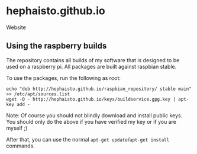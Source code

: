# hephaisto.github.io
Website

## Using the raspberry builds
The repository contains all builds of my software that is designed to be used on a raspberry pi.
All packages are built against raspbian stable.

To use the packages, run the following as root:

    echo "deb http://hephaisto.github.io/raspbian_repository/ stable main" >> /etc/apt/sources.list
    wget -O - http://hephaisto.github.io/keys/buildservice.gpg.key | apt-key add -

Note: Of course you should not blindly download and install public keys. You should only do the above if you have verified my key or if you are myself ;)

After that, you can use the normal `apt-get update`/`apt-get install` commands.
